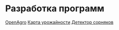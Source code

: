 # Разработка программ
[OpenAgro](https://github.com/Ardbot/OpenAgro)
[Карта урожайности](https://github.com/Ardbot/HarvestMap)
[Детектор сорняков](Детектор%20сорняков)